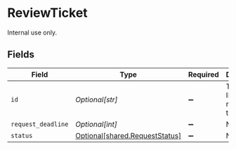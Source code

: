 # ReviewTicket

Internal use only.


## Fields

| Field                                                                      | Type                                                                       | Required                                                                   | Description                                                                | Example                                                                    |
| -------------------------------------------------------------------------- | -------------------------------------------------------------------------- | -------------------------------------------------------------------------- | -------------------------------------------------------------------------- | -------------------------------------------------------------------------- |
| `id`                                                                       | *Optional[str]*                                                            | :heavy_minus_sign:                                                         | The unique ID for the request ticket.                                      | 2d34a56                                                                    |
| `request_deadline`                                                         | *Optional[int]*                                                            | :heavy_minus_sign:                                                         | N/A                                                                        | 1627955971268                                                              |
| `status`                                                                   | [Optional[shared.RequestStatus]](undefined/models/shared/requeststatus.md) | :heavy_minus_sign:                                                         | N/A                                                                        |                                                                            |